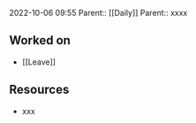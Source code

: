 2022-10-06 09:55
Parent:: [[Daily]] 
Parent:: xxxx

## Worked on

- [[Leave]]

## Resources

- xxx





